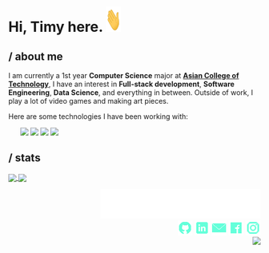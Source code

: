 <h1> Hi, Timy here. <img src="./assets/wave.gif" width="30px" height="50px"></h1> 

## / about me
   I am currently a 1st year <strong>Computer Science</strong> major at <a href="http://www.act.edu.ph"><strong>Asian College of Technology</strong></a>, I have an interest in <strong>Full-stack development</strong>, <strong>Software Engineering</strong>, <strong>Data Science</strong>, and everything in between. Outside of work, I play a lot of video games and making art pieces.
   
   Here are some technologies I have been working with:
   
  <ul>
      <img src="https://img.shields.io/badge/Python-64ffda?style=for-the-badge&logo=python&logoColor=000000"/>
      <img src="https://img.shields.io/badge/C%23-64ffda?style=for-the-badge&logo=c-sharp&logoColor=000000"/>
      <img src="https://img.shields.io/badge/HTML-64ffda?style=for-the-badge&logo=html5&logoColor=000000"/>
     <img src="https://img.shields.io/badge/CSS-64ffda?&style=for-the-badge&logo=css3&logoColor=000000"/>
  </ul>

## / stats
<a href="https://github.com/anuraghazra/github-readme-stats">
   <img align="center" src="https://github-readme-stats.vercel.app/api/top-langs/?username=TimyVillarmia&layout=compact"/>
</a>
<a href="https://github.com/anuraghazra/convoychat">
   <img align="center" src="https://github-readme-stats.vercel.app/api?username=TimyVillarmia&show_icons=true&theme=default"/>
</a>


<p></p>
<p align="right">
  <img src="./assets/connect.svg"/> <br>
  <a href="https://github.com/TimyVillarmia/"" target="_blank"><img src="./assets/github_icon.png"/></a>
  <a href="https://www.linkedin.com/in/timyvillarmia/" target="_blank"><img src="./assets/linkedin_icon.png"/></a>
  <a href="mailto:timyvillarmia@gmail.com" target="_blank" ><img src="./assets/mail_icon.png"/></a>
  <a href="https://www.facebook.com/VillarmiaTimy" target="_blank"><img src="./assets/facebook_icon.png"/></a>
  <a href="https://www.instagram.com/ymmtyy_/" target="_blank"><img src="./assets/instagram_icon.png"/></a> <br>
  <a><img src="https://komarev.com/ghpvc/?username=your-github-TimyVillarmia&style=flat-square&label=Visitors&color=000000"/></a>
<p>
                                                                                                           
                                                               
                                                                                                     

